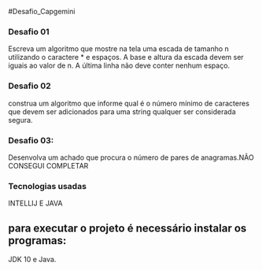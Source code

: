 #Desafio_Capgemini
### Desafio 01
Escreva um algoritmo que mostre na tela uma escada de tamanho n utilizando o caractere * e espaços. A base e altura da escada devem ser iguais ao valor de n. A última linha não deve conter nenhum espaço.



### Desafio 02
 construa um algoritmo que informe qual é o número mínimo de caracteres que devem ser adicionados para uma string qualquer ser considerada segura.

### Desafio 03:
Desenvolva um achado que procura o número de pares de anagramas.NÃO CONSEGUI COMPLETAR
### Tecnologias usadas
INTELLIJ E JAVA

## para executar o projeto é necessário instalar os programas:
JDK 10 e Java.
